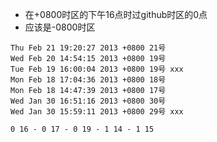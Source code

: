 * 在+0800时区的下午16点时过github时区的0点
* 应该是-0800时区

```
Thu Feb 21 19:20:27 2013 +0800 21号
Wed Feb 20 14:54:15 2013 +0800 19号
Tue Feb 19 16:00:04 2013 +0800 19号 xxx
Mon Feb 18 17:04:36 2013 +0800 18号
Mon Feb 18 14:47:39 2013 +0800 17号
Wed Jan 30 16:51:16 2013 +0800 30号
Wed Jan 30 15:59:11 2013 +0800 29号 xxx

0 16 - 0 17 - 0 19 - 1 14 - 1 15
```
